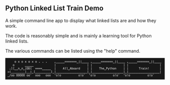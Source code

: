 ## Python Linked List Train Demo

A simple command line app to display what linked lists are and how they work.

The code is reasonably simple and is mainly a learning tool for Python linked lists.

The various commands can be listed using the "help" command.

![alt text](images/pythonTrain.png "image of ascii train")
